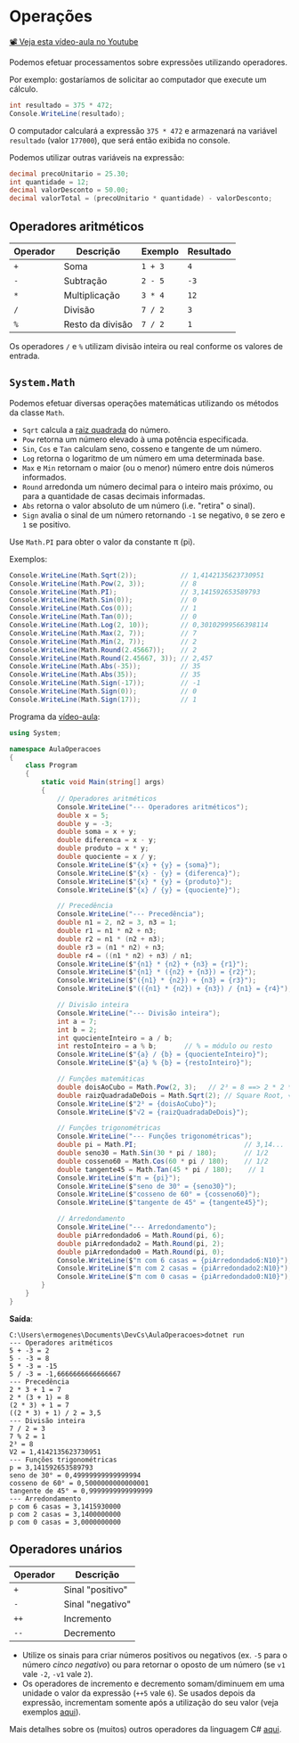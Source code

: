 # Operações

[📽 Veja esta vídeo-aula no Youtube](https://youtu.be/rLvBeB8Qsmc)

Podemos efetuar processamentos sobre expressões utilizando operadores. 

Por exemplo: gostaríamos de solicitar ao computador que execute um cálculo.

```cs
int resultado = 375 * 472;
Console.WriteLine(resultado);
```

O computador calculará a expressão `375 * 472` e armazenará na variável `resultado` (valor `177000`), que será então exibida no console.

Podemos utilizar outras variáveis na expressão:

```cs
decimal precoUnitario = 25.30;
int quantidade = 12;
decimal valorDesconto = 50.00;
decimal valorTotal = (precoUnitario * quantidade) - valorDesconto;
```

## Operadores aritméticos

Operador | Descrição | Exemplo | Resultado
-- | -- | -- | --
`+` | Soma | `1 + 3` | `4`
`-` | Subtração | `2 - 5` | `-3`
`*` | Multiplicação | `3 * 4` | `12`
`/` | Divisão | `7 / 2` | `3`
`%` | Resto da divisão | `7 / 2` | `1`

Os operadores `/` e `%` utilizam divisão inteira ou real conforme os valores de entrada.

## `System.Math`

Podemos efetuar diversas operações matemáticas utilizando os métodos da classe `Math`.

* `Sqrt` calcula a [raiz quadrada](https://www.youtube.com/watch?v=AHQxP2G0QTQ) do número.
* `Pow` retorna um número elevado à uma potência especificada.
* `Sin`, `Cos` e `Tan` calculam seno, cosseno e tangente de um número.
* `Log` retorna o logaritmo de um número em uma determinada base.
* `Max` e `Min` retornam o maior (ou o menor) número entre dois números informados.
* `Round` arredonda um número decimal para o inteiro mais próximo, ou para a quantidade de casas decimais informadas.
* `Abs` retorna o valor absoluto de um número (i.e. "retira" o sinal).
* `Sign` avalia o sinal de um número retornando `-1` se negativo, `0` se zero e `1` se positivo.

Use `Math.PI` para obter o valor da constante π (pi).

Exemplos:

```cs
Console.WriteLine(Math.Sqrt(2));           // 1,4142135623730951
Console.WriteLine(Math.Pow(2, 3));         // 8
Console.WriteLine(Math.PI);                // 3,141592653589793
Console.WriteLine(Math.Sin(0));            // 0
Console.WriteLine(Math.Cos(0));            // 1
Console.WriteLine(Math.Tan(0));            // 0
Console.WriteLine(Math.Log(2, 10));        // 0,30102999566398114
Console.WriteLine(Math.Max(2, 7));         // 7
Console.WriteLine(Math.Min(2, 7));         // 2
Console.WriteLine(Math.Round(2.45667));    // 2
Console.WriteLine(Math.Round(2.45667, 3)); // 2,457
Console.WriteLine(Math.Abs(-35));          // 35
Console.WriteLine(Math.Abs(35));           // 35
Console.WriteLine(Math.Sign(-17));         // -1
Console.WriteLine(Math.Sign(0));           // 0
Console.WriteLine(Math.Sign(17));          // 1
```

Programa da [vídeo-aula](https://youtu.be/2WdAlMvExE8):

```cs
using System;

namespace AulaOperacoes
{
    class Program
    {
        static void Main(string[] args)
        {
            // Operadores aritméticos
            Console.WriteLine("--- Operadores aritméticos");
            double x = 5;
            double y = -3;
            double soma = x + y;
            double diferenca = x - y;
            double produto = x * y;
            double quociente = x / y;
            Console.WriteLine($"{x} + {y} = {soma}");
            Console.WriteLine($"{x} - {y} = {diferenca}");
            Console.WriteLine($"{x} * {y} = {produto}");
            Console.WriteLine($"{x} / {y} = {quociente}");

            // Precedência
            Console.WriteLine("--- Precedência");
            double n1 = 2, n2 = 3, n3 = 1;
            double r1 = n1 * n2 + n3;
            double r2 = n1 * (n2 + n3);
            double r3 = (n1 * n2) + n3;
            double r4 = ((n1 * n2) + n3) / n1;
            Console.WriteLine($"{n1} * {n2} + {n3} = {r1}");
            Console.WriteLine($"{n1} * ({n2} + {n3}) = {r2}");
            Console.WriteLine($"({n1} * {n2}) + {n3} = {r3}");
            Console.WriteLine($"(({n1} * {n2}) + {n3}) / {n1} = {r4}");

            // Divisão inteira
            Console.WriteLine("--- Divisão inteira");
            int a = 7;
            int b = 2;
            int quocienteInteiro = a / b;
            int restoInteiro = a % b;       // % = módulo ou resto
            Console.WriteLine($"{a} / {b} = {quocienteInteiro}");
            Console.WriteLine($"{a} % {b} = {restoInteiro}");

            // Funções matemáticas
            double doisAoCubo = Math.Pow(2, 3);   // 2³ = 8 ==> 2 * 2 * 2
            double raizQuadradaDeDois = Math.Sqrt(2); // Square Root, √2 = 1.41...
            Console.WriteLine($"2³ = {doisAoCubo}");
            Console.WriteLine($"√2 = {raizQuadradaDeDois}");

            // Funções trigonométricas
            Console.WriteLine("--- Funções trigonométricas");
            double pi = Math.PI;                           // 3,14...
            double seno30 = Math.Sin(30 * pi / 180);       // 1/2
            double cosseno60 = Math.Cos(60 * pi / 180);    // 1/2
            double tangente45 = Math.Tan(45 * pi / 180);    // 1
            Console.WriteLine($"π = {pi}");
            Console.WriteLine($"seno de 30° = {seno30}");
            Console.WriteLine($"cosseno de 60° = {cosseno60}");
            Console.WriteLine($"tangente de 45° = {tangente45}");

            // Arredondamento
            Console.WriteLine("--- Arredondamento");
            double piArredondado6 = Math.Round(pi, 6);
            double piArredondado2 = Math.Round(pi, 2);
            double piArredondado0 = Math.Round(pi, 0);
            Console.WriteLine($"π com 6 casas = {piArredondado6:N10}");
            Console.WriteLine($"π com 2 casas = {piArredondado2:N10}");
            Console.WriteLine($"π com 0 casas = {piArredondado0:N10}");
        }
    }
}
```

**Saída**:

```
C:\Users\ermogenes\Documents\DevCs\AulaOperacoes>dotnet run
--- Operadores aritméticos
5 + -3 = 2
5 - -3 = 8
5 * -3 = -15
5 / -3 = -1,6666666666666667
--- Precedência
2 * 3 + 1 = 7
2 * (3 + 1) = 8
(2 * 3) + 1 = 7
((2 * 3) + 1) / 2 = 3,5
--- Divisão inteira
7 / 2 = 3
7 % 2 = 1
2³ = 8
V2 = 1,4142135623730951
--- Funções trigonométricas
p = 3,141592653589793
seno de 30° = 0,49999999999999994
cosseno de 60° = 0,5000000000000001
tangente de 45° = 0,9999999999999999
--- Arredondamento
p com 6 casas = 3,1415930000
p com 2 casas = 3,1400000000
p com 0 casas = 3,0000000000
```

## Operadores unários

Operador | Descrição
-- | --
`+` | Sinal "positivo"
`-` | Sinal "negativo"
`++` | Incremento
`--` | Decremento

* Utilize os sinais para criar números positivos ou negativos (ex. `-5` para o número _cinco negativo_) ou para retornar o oposto de um número (se `v1` vale `-2`, `-v1` vale `2`).
* Os operadores de incremento e decremento somam/diminuem em uma unidade o valor da expressão (`++5` vale `6`). Se usados depois da expressão, incrementam somente após a utilização do seu valor (veja exemplos [aqui](https://docs.microsoft.com/pt-br/dotnet/csharp/language-reference/operators/arithmetic-operators#increment-operator-)).

Mais detalhes sobre os (muitos) outros operadores da linguagem C# [aqui](https://docs.microsoft.com/pt-br/dotnet/csharp/language-reference/operators/).
